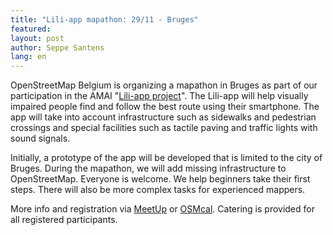 ```yaml
---
title: "Lili-app mapathon: 29/11 - Bruges"
featured:
layout: post
author: Seppe Santens
lang: en
---
```



OpenStreetMap Belgium is organizing a mapathon in Bruges as part of our participation in the AMAI "[Lili-app project](https://amai.vlaanderen/projecten/project3-lili)". The Lili-app will help visually impaired people find and follow the best route using their smartphone. The app will take into account infrastructure such as sidewalks and pedestrian crossings and special facilities such as tactile paving and traffic lights with sound signals.

Initially, a prototype of the app will be developed that is limited to the city of Bruges. During the mapathon, we will add missing infrastructure to OpenStreetMap. Everyone is welcome. We help beginners take their first steps. There will also be more complex tasks for experienced mappers.

More info and registration via [MeetUp](https://www.meetup.com/openstreetmap-belgium/events/304083372/) or [OSMcal](https://osmcal.org/event/3228/). Catering is provided for all registered participants.